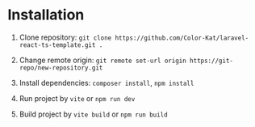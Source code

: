 # Installation
1. Clone repository:
`git clone https://github.com/Color-Kat/laravel-react-ts-template.git .`

2. Change remote origin:
`git remote set-url origin https://git-repo/new-repository.git`

3. Install dependencies:
`composer install`, `npm install`

4. Run project by `vite` or `npm run dev`
5. Build project by `vite build` or `npm run build`